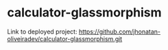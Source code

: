# calculator-glassmorphism

Link to deployed project: https://github.com/jhonatan-oliveiradev/calculator-glassmorphism.git
